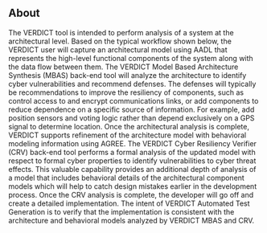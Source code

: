 ## About

The VERDICT tool is intended to perform analysis of a system at the architectural level. Based on the typical workflow shown below, the VERDICT user will capture an architectural model using AADL that represents the high-level functional components of the system along with the data flow between them. The VERDICT Model Based Architecture Synthesis (MBAS) back-end tool will analyze the architecture to identify cyber vulnerabilities and recommend defenses. The defenses will typically be recommendations to improve the resiliency of components, such as control access to and encrypt communications links, or add components to reduce dependence on a specific source of information. For example, add position sensors and voting logic rather than depend exclusively on a GPS signal to determine location. Once the architectural analysis is complete, VERDICT supports refinement of the architecture model with behavioral modeling information using AGREE. The VERDICT Cyber Resiliency Verifier (CRV) back-end tool performs a formal analysis of the updated model with respect to formal cyber properties to identify vulnerabilities to cyber threat effects. This valuable capability provides an additional depth of analysis of a model that includes behavioral details of the architectural component models which will help to catch design mistakes earlier in the development process. Once the CRV analysis is complete, the developer will go off and create a detailed implementation. The intent of VERDICT Automated Test Generation is to verify that the implementation is consistent with the architecture and behavioral models analyzed by VERDICT MBAS and CRV.
